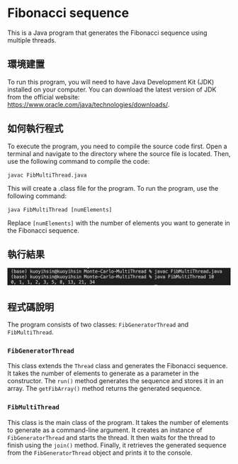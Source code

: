 # Fibonacci sequence

This is a Java program that generates the Fibonacci sequence using multiple threads.

## 環境建置

To run this program, you will need to have Java Development Kit (JDK) installed on your computer. You can download the latest version of JDK from the official website: https://www.oracle.com/java/technologies/downloads/.

## 如何執行程式

To execute the program, you need to compile the source code first. Open a terminal and navigate to the directory where the source file is located. Then, use the following command to compile the code:

```
javac FibMultiThread.java
```

This will create a .class file for the program. To run the program, use the following command:

```
java FibMultiThread [numElements]
```

Replace `[numElements]` with the number of elements you want to generate in the Fibonacci sequence.

## 執行結果
![result screenshot](Fibonacci-snapshot.png)

## 程式碼說明

The program consists of two classes: `FibGeneratorThread` and `FibMultiThread`. 

### `FibGeneratorThread` 

This class extends the `Thread` class and generates the Fibonacci sequence. It takes the number of elements to generate as a parameter in the constructor. The `run()` method generates the sequence and stores it in an array. The `getFibArray()` method returns the generated sequence.

### `FibMultiThread`

This class is the main class of the program. It takes the number of elements to generate as a command-line argument. It creates an instance of `FibGeneratorThread` and starts the thread. It then waits for the thread to finish using the `join()` method. Finally, it retrieves the generated sequence from the `FibGeneratorThread` object and prints it to the console.
